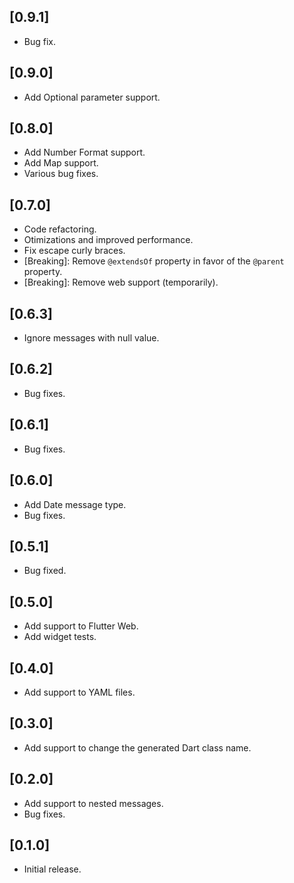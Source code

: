 ## [0.9.1]
 - Bug fix.

## [0.9.0]
 - Add Optional parameter support.

## [0.8.0]
 - Add Number Format support.
 - Add Map support.
 - Various bug fixes.

## [0.7.0]
 - Code refactoring.
 - Otimizations and improved performance.
 - Fix escape curly braces.
 - [Breaking]: Remove `@extendsOf` property in favor of the `@parent` property.
 - [Breaking]: Remove web support (temporarily).

## [0.6.3]
 - Ignore messages with null value.

## [0.6.2]
 - Bug fixes.

## [0.6.1]
 - Bug fixes.

## [0.6.0]
 - Add Date message type.
 - Bug fixes.

## [0.5.1]
 - Bug fixed.

## [0.5.0]
 - Add support to Flutter Web.
 - Add widget tests.

## [0.4.0]

 - Add support to YAML files.

## [0.3.0]

 - Add support to change the generated Dart class name.

## [0.2.0]

 - Add support to nested messages.
 - Bug fixes.

## [0.1.0]

 - Initial release.
